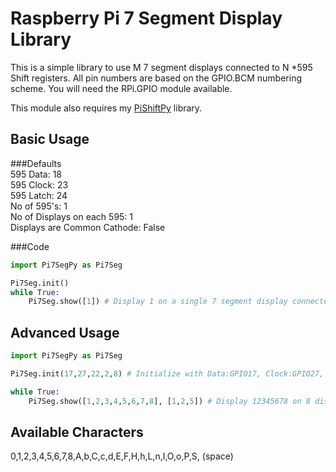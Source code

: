 Raspberry Pi 7 Segment Display Library
======================================

This is a simple library to use M 7 segment displays connected to N *595 Shift registers.
All pin numbers are based on the GPIO.BCM numbering scheme.
You will need the RPi.GPIO module available.

This module also requires my [PiShiftPy](http://github.com/shrikantpatnaik/PiShiftPy) library.

Basic Usage
-----------
###Defaults  
595 Data: 18  
595 Clock: 23  
595 Latch: 24  
No of 595's: 1  
No of Displays on each 595: 1  
Displays are Common Cathode: False

###Code
```python
import Pi7SegPy as Pi7Seg

Pi7Seg.init()
while True:
    Pi7Seg.show([1]) # Display 1 on a single 7 segment display connected to 1 Shift register
```

Advanced Usage
---------------

```python
import Pi7SegPy as Pi7Seg

Pi7Seg.init(17,27,22,2,8) # Initialize with Data:GPIO17, Clock:GPIO27, Latch:GPIO22, with 2 shift registers (first for active digit selection, second for segment control) and 8 7 segment displays

while True:
    Pi7Seg.show([1,2,3,4,5,6,7,8], [1,2,5]) # Display 12345678 on 8 displays connected to 2 registers with dots enabled on the 1st, 2nd and 5th Digit
```

Available Characters
---------------------
0,1,2,3,4,5,6,7,8,A,b,C,c,d,E,F,H,h,L,n,I,O,o,P,S, (space)



